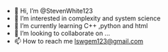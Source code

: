 - 👋 Hi, I’m @StevenWhite123
- 👀 I’m interested in complexity and system science
- 🌱 I’m currently learning C++ ,python and html
- 💞️ I’m looking to collaborate on ...
- 📫 How to reach me lswgem123@gmail.com

<!---
StevenWhite123/StevenWhite123 is a ✨ special ✨ repository because its `README.md` (this file) appears on your GitHub profile.
You can click the Preview link to take a look at your changes.
--->
